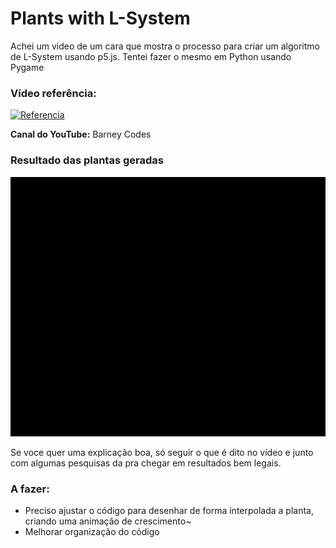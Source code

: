 # **Plants with L-System**

Achei um video de um cara que mostra o processo para criar um algoritmo de L-System usando p5.js. Tentei fazer o mesmo em Python usando Pygame

### **Vídeo referência:**
[![Referencia](https://www.google.com/imgres?q=Infinite%20Plant%20Generation%20with%20Random%20L%20Systems%20Rules&imgurl=https%3A%2F%2Fi.ytimg.com%2Fvi%2F1hcCpLQwI-c%2Fmaxresdefault.jpg&imgrefurl=https%3A%2F%2Fwww.youtube.com%2Fwatch%3Fv%3D1hcCpLQwI-c&docid=N_Gmjco7SZET1M&tbnid=CmIToJ6BQ-XFpM&vet=12ahUKEwjN1b3AprKJAxXnLrkGHd5tALwQM3oECBgQAA..i&w=1280&h=720&hcb=2&ved=2ahUKEwjN1b3AprKJAxXnLrkGHd5tALwQM3oECBgQAA)](https://www.youtube.com/watch?v=1hcCpLQwI-c) 

**Canal do YouTube:** Barney Codes


### **Resultado das plantas geradas**
![Resultado](result/result.gif)

Se voce quer uma explicação boa, só seguir o que é dito no vídeo e junto com algumas pesquisas da pra chegar em resultados bem legais. 

### **A fazer:**
- Preciso ajustar o código para desenhar de forma interpolada a planta, criando uma animação de crescimento~
- Melhorar organização do código